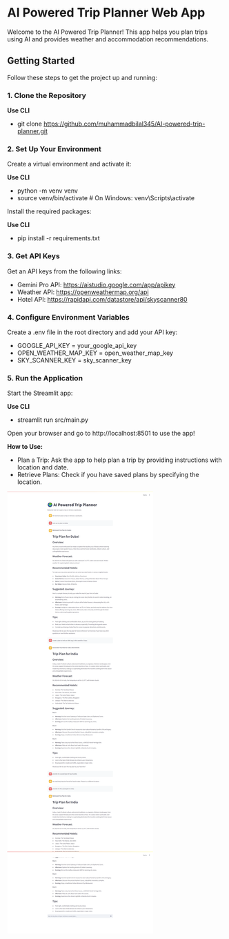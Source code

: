 # AI Powered Trip Planner Web App

Welcome to the AI Powered Trip Planner! This app helps you plan trips using AI and provides weather and accommodation recommendations.

## Getting Started

Follow these steps to get the project up and running:

### 1. Clone the Repository

**Use CLI**

- git clone https://github.com/muhammadbilal345/AI-powered-trip-planner.git

### 2. Set Up Your Environment
Create a virtual environment and activate it:

**Use CLI**
- python -m venv venv
- source venv/bin/activate  # On Windows: venv\Scripts\activate

Install the required packages:

**Use CLI**
- pip install -r requirements.txt

### 3. Get API Keys
Get an API keys from the following links:

- Gemini Pro API: https://aistudio.google.com/app/apikey
- Weather API: https://openweathermap.org/api
- Hotel API: https://rapidapi.com/datastore/api/skyscanner80

### 4. Configure Environment Variables
Create a .env file in the root directory and add your API key:

- GOOGLE_API_KEY = your_google_api_key
- OPEN_WEATHER_MAP_KEY = open_weather_map_key
- SKY_SCANNER_KEY = sky_scanner_key

### 5. Run the Application
Start the Streamlit app:

**Use CLI**
- streamlit run src/main.py

Open your browser and go to http://localhost:8501 to use the app!

**How to Use:**
- Plan a Trip: Ask the app to help plan a trip by providing instructions with location and date.
- Retrieve Plans: Check if you have saved plans by specifying the location.

![AI Powered Trip Planner App](output.png)
